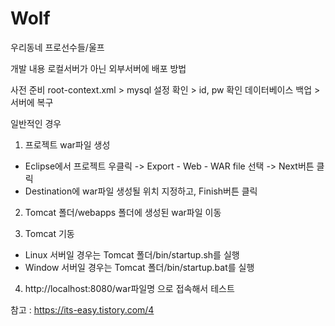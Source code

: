 # Wolf
우리동네 프로선수들/울프

개발 내용 로컬서버가 아닌 외부서버에 배포 방법

사전 준비
root-context.xml > mysql 설정 확인 > id, pw 확인
데이터베이스 백업 > 서버에 복구

일반적인 경우
1. 프로젝트 war파일 생성
- Eclipse에서 프로젝트 우클릭 -> Export - Web - WAR file 선택 -> Next버튼 클릭
- Destination에 war파일 생성될 위치 지정하고, Finish버튼 클릭

2. Tomcat 폴더/webapps 폴더에 생성된 war파일 이동

3. Tomcat 기동
- Linux 서버일 경우는 Tomcat 폴더/bin/startup.sh를 실행
- Window 서버일 경우는 Tomcat 폴더/bin/startup.bat를 실행

4. http://localhost:8080/war파일명 으로 접속해서 테스트

참고 : https://its-easy.tistory.com/4
